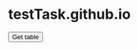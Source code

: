 # testTask.github.io
<!DOCTYPE html>
<html lang="en">
<head>
    <meta charset="UTF-8">
    <title>Title</title>
    <link rel="stylesheet" href="style.css">
</head>
<body>
<div>
    <button>Get table</button>
    <div id="table"></div>
</div>

<script src="http://d3js.org/d3.v3.min.js"></script>
<script src="script.js"></script>
<script src="https://cdnjs.cloudflare.com/ajax/libs/moment.js/2.18.1/moment.min.js"></script>

</body>
</html>
